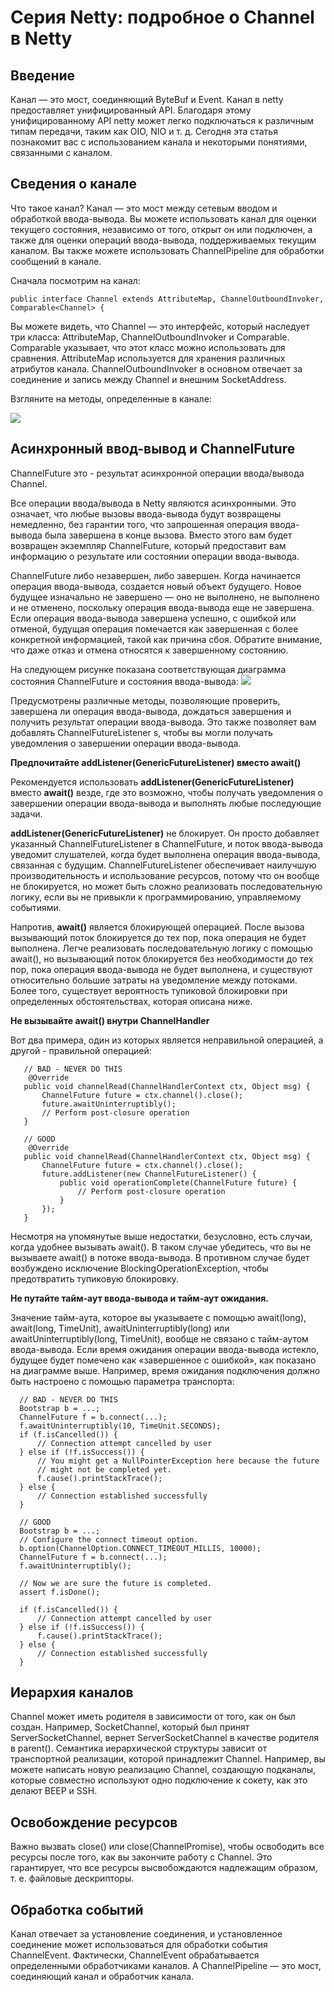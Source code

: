 # Серия Netty: подробное о Channel в Netty
## Введение

Канал — это мост, соединяющий ByteBuf и Event. Канал в netty предоставляет унифицированный API. Благодаря этому 
унифицированному API netty может легко подключаться к различным типам передачи, таким как OIO, NIO и т. д. 
Сегодня эта статья познакомит вас с использованием канала и некоторыми понятиями, связанными с каналом.

## Сведения о канале

Что такое канал? Канал — это мост между сетевым вводом и обработкой ввода-вывода. Вы можете использовать канал для 
оценки текущего состояния, независимо от того, открыт он или подключен, а также для оценки операций ввода-вывода, 
поддерживаемых текущим каналом. Вы также можете использовать ChannelPipeline для обработки сообщений в канале.

Сначала посмотрим на канал:

```
public interface Channel extends AttributeMap, ChannelOutboundInvoker, Comparable<Channel> {
```

Вы можете видеть, что Channel — это интерфейс, который наследует три класса: AttributeMap, ChannelOutboundInvoker и 
Comparable. Comparable указывает, что этот класс можно использовать для сравнения. AttributeMap используется для хранения 
различных атрибутов канала. ChannelOutboundInvoker в основном отвечает за соединение и запись между Channel и внешним 
SocketAddress.

Взгляните на методы, определенные в канале:

![](https://img-blog.csdnimg.cn/c9b27ad3e0644fcc956f5d2cf904f223.png)

## Асинхронный ввод-вывод и ChannelFuture

ChannelFuture это - результат асинхронной операции ввода/вывода Channel.

Все операции ввода/вывода в Netty являются асинхронными. Это означает, что любые вызовы ввода-вывода будут возвращены
немедленно, без гарантии того, что запрошенная операция ввода-вывода была завершена в конце вызова. Вместо этого вам 
будет возвращен экземпляр ChannelFuture, который предоставит вам информацию о результате или состоянии операции ввода-вывода.

ChannelFuture либо незавершен, либо завершен. Когда начинается операция ввода-вывода, создается новый объект будущего.
Новое будущее изначально не завершено — оно не выполнено, не выполнено и не отменено, поскольку операция ввода-вывода
еще не завершена. Если операция ввода-вывода завершена успешно, с ошибкой или отменой, будущая операция помечается
как завершенная с более конкретной информацией, такой как причина сбоя. Обратите внимание, что даже отказ и отмена 
относятся к завершенному состоянию.

На следующем рисунке показана соответствующая диаграмма состояния ChannelFuture и состояния ввода-вывода:
![](https://img-blog.csdnimg.cn/6d6cc43e5bf94c078d03f0011b897076.png)

Предусмотрены различные методы, позволяющие проверить, завершена ли операция ввода-вывода, дождаться завершения и 
получить результат операции ввода-вывода. Это также позволяет вам добавлять ChannelFutureListener s, чтобы вы 
могли получать уведомления о завершении операции ввода-вывода.

**Предпочитайте addListener(GenericFutureListener) вместо await()**

Рекомендуется использовать **addListener(GenericFutureListener)** вместо **await()** везде, где это возможно, чтобы 
получать уведомления о завершении операции ввода-вывода и выполнять любые последующие задачи.

**addListener(GenericFutureListener)** не блокирует. Он просто добавляет указанный ChannelFutureListener в ChannelFuture,
и поток ввода-вывода уведомит слушателей, когда будет выполнена операция ввода-вывода, связанная с будущим. 
ChannelFutureListener обеспечивает наилучшую производительность и использование ресурсов, потому что он вообще не 
блокируется, но может быть сложно реализовать последовательную логику, если вы не привыкли к программированию, 
управляемому событиями.

Напротив, **await()** является блокирующей операцией. После вызова вызывающий поток блокируется до тех пор, пока 
операция не будет выполнена. Легче реализовать последовательную логику с помощью await(), но вызывающий поток блокируется
без необходимости до тех пор, пока операция ввода-вывода не будет выполнена, и существуют относительно большие затраты
на уведомление между потоками. Более того, существует вероятность тупиковой блокировки при определенных обстоятельствах,
которая описана ниже.

**Не вызывайте await() внутри ChannelHandler**

Вот два примера, один из которых является неправильной операцией, а другой - правильной операцией:

```
   // BAD - NEVER DO THIS
    @Override
   public void channelRead(ChannelHandlerContext ctx, Object msg) {
       ChannelFuture future = ctx.channel().close();
       future.awaitUninterruptibly();
       // Perform post-closure operation
   }

   // GOOD
    @Override
   public void channelRead(ChannelHandlerContext ctx, Object msg) {
       ChannelFuture future = ctx.channel().close();
       future.addListener(new ChannelFutureListener() {
           public void operationComplete(ChannelFuture future) {
               // Perform post-closure operation
           }
       });
   }

```
Несмотря на упомянутые выше недостатки, безусловно, есть случаи, когда удобнее вызывать await(). В таком случае убедитесь,
что вы не вызываете await() в потоке ввода-вывода. В противном случае будет возбуждено исключение 
BlockingOperationException, чтобы предотвратить тупиковую блокировку.

**Не путайте тайм-аут ввода-вывода и тайм-аут ожидания.**

Значение тайм-аута, которое вы указываете с помощью await(long), await(long, TimeUnit), awaitUninterruptibly(long) или 
awaitUninterruptibly(long, TimeUnit), вообще не связано с тайм-аутом ввода-вывода. Если время ожидания операции 
ввода-вывода истекло, будущее будет помечено как «завершенное с ошибкой», как показано на диаграмме выше. 
Например, время ожидания подключения должно быть настроено с помощью параметра транспорта:

```
  // BAD - NEVER DO THIS
  Bootstrap b = ...;
  ChannelFuture f = b.connect(...);
  f.awaitUninterruptibly(10, TimeUnit.SECONDS);
  if (f.isCancelled()) {
      // Connection attempt cancelled by user
  } else if (!f.isSuccess()) {
      // You might get a NullPointerException here because the future
      // might not be completed yet.
      f.cause().printStackTrace();
  } else {
      // Connection established successfully
  }

  // GOOD
  Bootstrap b = ...;
  // Configure the connect timeout option.
  b.option(ChannelOption.CONNECT_TIMEOUT_MILLIS, 10000);
  ChannelFuture f = b.connect(...);
  f.awaitUninterruptibly();
 
  // Now we are sure the future is completed.
  assert f.isDone();
 
  if (f.isCancelled()) {
      // Connection attempt cancelled by user
  } else if (!f.isSuccess()) {
      f.cause().printStackTrace();
  } else {
      // Connection established successfully
  }
```

## Иерархия каналов

Channel может иметь родителя в зависимости от того, как он был создан. Например, SocketChannel, который был принят 
ServerSocketChannel, вернет ServerSocketChannel в качестве родителя в parent().
Семантика иерархической структуры зависит от транспортной реализации, которой принадлежит Channel. Например, вы можете
написать новую реализацию Channel, создающую подканалы, которые совместно используют одно подключение к сокету,
как это делают BEEP и SSH.

## Освобождение ресурсов

Важно вызвать close() или close(ChannelPromise), чтобы освободить все ресурсы после того, как вы закончите работу с 
Channel. Это гарантирует, что все ресурсы высвобождаются надлежащим образом, т. е. файловые дескрипторы.

## Обработка событий

Канал отвечает за установление соединения, и установленное соединение может использоваться для обработки события 
ChannelEvent. Фактически, ChannelEvent обрабатывается определенными обработчиками каналов. А ChannelPipeline — это мост,
соединяющий канал и обработчик канала.
